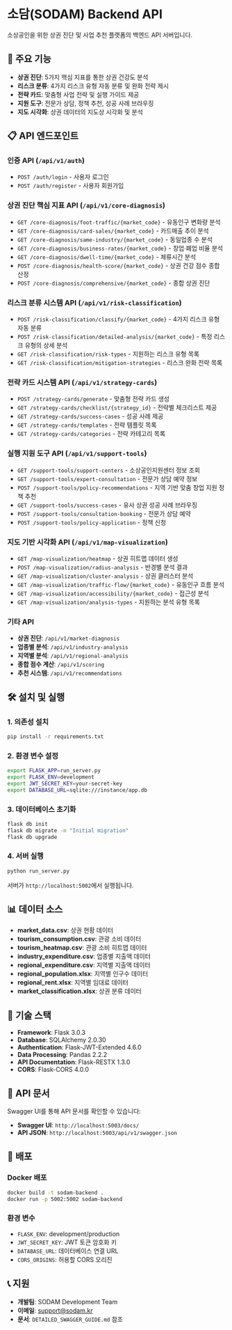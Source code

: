 # 소담(SODAM) Backend API

소상공인을 위한 상권 진단 및 사업 추천 플랫폼의 백엔드 API 서버입니다.

## 🚀 주요 기능

- **상권 진단**: 5가지 핵심 지표를 통한 상권 건강도 분석
- **리스크 분류**: 4가지 리스크 유형 자동 분류 및 완화 전략 제시
- **전략 카드**: 맞춤형 사업 전략 및 실행 가이드 제공
- **지원 도구**: 전문가 상담, 정책 추천, 성공 사례 브라우징
- **지도 시각화**: 상권 데이터의 지도상 시각화 및 분석

## 📋 API 엔드포인트

### 인증 API (`/api/v1/auth`)

- `POST /auth/login` - 사용자 로그인
- `POST /auth/register` - 사용자 회원가입

### 상권 진단 핵심 지표 API (`/api/v1/core-diagnosis`)

- `GET /core-diagnosis/foot-traffic/{market_code}` - 유동인구 변화량 분석
- `GET /core-diagnosis/card-sales/{market_code}` - 카드매출 추이 분석
- `GET /core-diagnosis/same-industry/{market_code}` - 동일업종 수 분석
- `GET /core-diagnosis/business-rates/{market_code}` - 창업·폐업 비율 분석
- `GET /core-diagnosis/dwell-time/{market_code}` - 체류시간 분석
- `POST /core-diagnosis/health-score/{market_code}` - 상권 건강 점수 종합 산정
- `POST /core-diagnosis/comprehensive/{market_code}` - 종합 상권 진단

### 리스크 분류 시스템 API (`/api/v1/risk-classification`)

- `POST /risk-classification/classify/{market_code}` - 4가지 리스크 유형 자동 분류
- `POST /risk-classification/detailed-analysis/{market_code}` - 특정 리스크 유형의 상세 분석
- `GET /risk-classification/risk-types` - 지원하는 리스크 유형 목록
- `GET /risk-classification/mitigation-strategies` - 리스크 완화 전략 목록

### 전략 카드 시스템 API (`/api/v1/strategy-cards`)

- `POST /strategy-cards/generate` - 맞춤형 전략 카드 생성
- `GET /strategy-cards/checklist/{strategy_id}` - 전략별 체크리스트 제공
- `GET /strategy-cards/success-cases` - 성공 사례 제공
- `GET /strategy-cards/templates` - 전략 템플릿 목록
- `GET /strategy-cards/categories` - 전략 카테고리 목록

### 실행 지원 도구 API (`/api/v1/support-tools`)

- `GET /support-tools/support-centers` - 소상공인지원센터 정보 조회
- `GET /support-tools/expert-consultation` - 전문가 상담 예약 정보
- `POST /support-tools/policy-recommendations` - 지역 기반 맞춤 창업 지원 정책 추천
- `GET /support-tools/success-cases` - 유사 상권 성공 사례 브라우징
- `POST /support-tools/consultation-booking` - 전문가 상담 예약
- `POST /support-tools/policy-application` - 정책 신청

### 지도 기반 시각화 API (`/api/v1/map-visualization`)

- `GET /map-visualization/heatmap` - 상권 히트맵 데이터 생성
- `POST /map-visualization/radius-analysis` - 반경별 분석 결과
- `GET /map-visualization/cluster-analysis` - 상권 클러스터 분석
- `GET /map-visualization/traffic-flow/{market_code}` - 유동인구 흐름 분석
- `GET /map-visualization/accessibility/{market_code}` - 접근성 분석
- `GET /map-visualization/analysis-types` - 지원하는 분석 유형 목록

### 기타 API

- **상권 진단**: `/api/v1/market-diagnosis`
- **업종별 분석**: `/api/v1/industry-analysis`
- **지역별 분석**: `/api/v1/regional-analysis`
- **종합 점수 계산**: `/api/v1/scoring`
- **추천 시스템**: `/api/v1/recommendations`

## 🛠️ 설치 및 실행

### 1. 의존성 설치

```bash
pip install -r requirements.txt
```

### 2. 환경 변수 설정

```bash
export FLASK_APP=run_server.py
export FLASK_ENV=development
export JWT_SECRET_KEY=your-secret-key
export DATABASE_URL=sqlite:///instance/app.db
```

### 3. 데이터베이스 초기화

```bash
flask db init
flask db migrate -m "Initial migration"
flask db upgrade
```

### 4. 서버 실행

```bash
python run_server.py
```

서버가 `http://localhost:5002`에서 실행됩니다.

## 📊 데이터 소스

- **market_data.csv**: 상권 현황 데이터
- **tourism_consumption.csv**: 관광 소비 데이터
- **tourism_heatmap.csv**: 관광 소비 히트맵 데이터
- **industry_expenditure.csv**: 업종별 지출액 데이터
- **regional_expenditure.csv**: 지역별 지출액 데이터
- **regional_population.xlsx**: 지역별 인구수 데이터
- **regional_rent.xlsx**: 지역별 임대료 데이터
- **market_classification.xlsx**: 상권 분류 데이터

## 🔧 기술 스택

- **Framework**: Flask 3.0.3
- **Database**: SQLAlchemy 2.0.30
- **Authentication**: Flask-JWT-Extended 4.6.0
- **Data Processing**: Pandas 2.2.2
- **API Documentation**: Flask-RESTX 1.3.0
- **CORS**: Flask-CORS 4.0.0

## 📝 API 문서

Swagger UI를 통해 API 문서를 확인할 수 있습니다:

- **Swagger UI**: `http://localhost:5003/docs/`
- **API JSON**: `http://localhost:5003/api/v1/swagger.json`

## 🚀 배포

### Docker 배포

```bash
docker build -t sodam-backend .
docker run -p 5002:5002 sodam-backend
```

### 환경 변수

- `FLASK_ENV`: development/production
- `JWT_SECRET_KEY`: JWT 토큰 암호화 키
- `DATABASE_URL`: 데이터베이스 연결 URL
- `CORS_ORIGINS`: 허용할 CORS 오리진

## 📞 지원

- **개발팀**: SODAM Development Team
- **이메일**: support@sodam.kr
- **문서**: `DETAILED_SWAGGER_GUIDE.md` 참조
